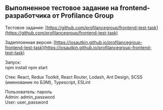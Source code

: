 ## Выполненное тестовое задание на frontend-разработчика от Profilance Group

Тестовое задание: [https://github.com/profilancegroup/frontend-test-task](https://github.com/profilancegroup/frontend-test-task)

Задеплоенная версия: [https://iosautkin.github.io/profilancegroup-frontend-test-task](https://iosautkin.github.io/profilancegroup-frontend-test-task)

Запуск:  
    npm install
    npm start

Стек: React, Redux Toolkit, React Router, Lodash, Ant Design, SCSS (именование по БЭМ), Typescript, ESLint

Пользователь: пароль  
Admin: admin_password  
User: user_password
